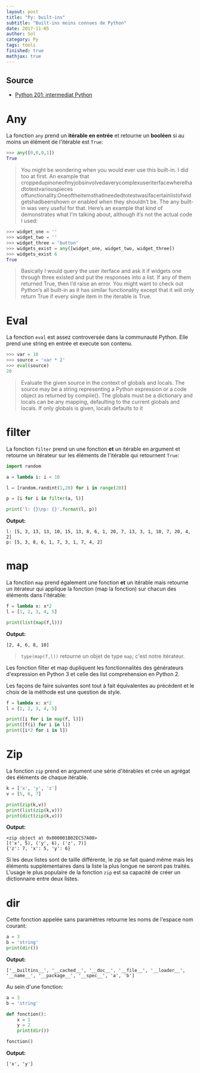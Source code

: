 ```yaml
---
layout: post
title: "Py: built-ins"
subtitle: "Built-ins moins connues de Python"
date: 2017-11-05
author: Sol
category: Py
tags: tools
finished: true
mathjax: true
---
```


## Source

* [Python 201: intermediat Python](https://www.blog.pythonlibrary.org/2017/03/08/python-201-is-now-an-online-course/)

# Any
La fonction `any` prend un **itérable en entrée** et retourne un **booléen** si au moins un élément de l'itérable est `True`:

```py
>>> any([0,0,0,1])
True
```

> You might be wondering when you would ever use this built-in. I did too at first. An example that croppedupinoneofmyjobsinvolvedaverycomplexuseriterfacewhereIhadtotestvariouspieces offunctionality.OneoftheitemsthatIneededtotestwasifacertainlistofwidgetshadbeenshown or enabled when they shouldn’t be. The any built-in was very useful for that. Here’s an example that kind of demonstrates what I’m talking about, although it’s not the actual code I used:

```py
>>> widget_one = '' 
>>> widget_two = '' 
>>> widget_three = 'button' 
>>> widgets_exist = any([widget_one, widget_two, widget_three]) 
>>> widgets_exist 6 
True
```

> Basically I would query the user iterface and ask it if widgets one through three existed and put the responses into a list. If any of them returned True, then I’d raise an error. You might want to check out Python’s all built-in as it has similar functionality except that it will only return True if every single item in the iterable is True.

# Eval
La fonction `eval` est assez controversée dans la communauté Python. Elle prend une string en entrée et execute son contenu.

```py
>>> var = 10
>>> source = 'var * 2'
>>> eval(source)
20
```
>Evaluate the given source in the context of globals and locals. The source may be a string representing a Python expression or a code object as returned by compile(). The globals must be a dictionary and locals can be any mapping, defaulting to the current globals and locals. If only globals is given, locals defaults to it

# filter

La fonction `filter` prend un une fonction **et** un itérable en argument et retourne un itérateur sur les éléments de l'itérable qui retournent `True`:

```py
import random

a = lambda i: i < 10

l = [random.randint(1,20) for i in range(20)]

p = [i for i in filter(a, l)]

print('l: {}\np: {}'.format(l, p))
```

**Output:**

```
l: [5, 3, 13, 13, 10, 15, 13, 8, 6, 1, 20, 7, 13, 3, 1, 10, 7, 20, 4, 2]
p: [5, 3, 8, 6, 1, 7, 3, 1, 7, 4, 2]
```

# map
La fonction `map` prend également une fonction **et** un itérable mais retourne un itérateur qui applique la fonction (map la fonction) sur chacun des éléments dans l'itérable:

```py
f = lambda x: x*2
l = [1, 2, 3, 4, 5]

print(list(map(f,l)))
```
**Output:**

```
[2, 4, 6, 8, 10]
```

> `type(map(f,l))` retourne un objet de type `map`; c'est notre itérateur.

Les fonction filter et map dupliquent les fonctionnalités des générateurs d'expression en Python 3 et celle des list comprehension en Python 2.

Les façons de faire suivantes sont tout à fait équivalentes au précédent et le choix de la méthode est une question de style.

```py
f = lambda x: x*2
l = [1, 2, 3, 4, 5]

print([i for i in map(f, l)])
print([f(i) for i in l])
print([i*2 for i in l])
```

# Zip
La fonction `zip` prend en argument une série d'itérables et crée un agrégat des éléments de chaque itérable.

```py
k = ['x', 'y', 'z']
v = [5, 6, 7]

print(zip(k,v))
print(list(zip(k,v)))
print(dict(zip(k,v)))
```

**Output:**

```
<zip object at 0x000001B02EC57A08>
[('x', 5), ('y', 6), ('z', 7)]
{'z': 7, 'x': 5, 'y': 6}
```

Si les deux listes sont de taille différente, le zip se fait quand même mais les éléments supplémentaires dans la liste la plus longue ne seront pas traités.
L'usage le plus populaire de la fonction `zip` est sa capacité de créer un dictionnaire entre deux listes.

# dir

Cette fonction appelée sans paramètres retourne les noms de l'espace nom courant:

```py
a = 3
b = 'string'
print(dir())
```

**Output:**

```
['__builtins__', '__cached__', '__doc__', '__file__', '__loader__', '__name__', '__package__', '__spec__', 'a', 'b']
```

Au sein d'une fonction:

```py
a = 3
b = 'string'

def fonction():
    x = 1
    y = 2
    print(dir())

fonction()
```

**Output:**

```
['x', 'y']
```

